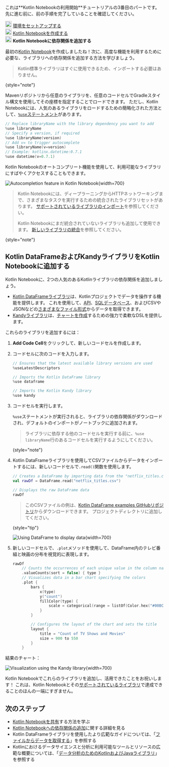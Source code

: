 [//]: # (title: Kotlin Notebookに依存関係を追加する)

<tldr>
   <p>これは**Kotlin Notebookの利用開始**チュートリアルの3番目のパートです。先に進む前に、前の手順を完了していることを確認してください。</p>
   <p><img src="icon-1-done.svg" width="20" alt="First step"/> <a href="kotlin-notebook-set-up-env.md">環境をセットアップする</a><br/>
      <img src="icon-2-done.svg" width="20" alt="Second step"/> <a href="kotlin-notebook-create.md">Kotlin Notebookを作成する</a><br/>
      <img src="icon-3.svg" width="20" alt="Third step"/> <strong>Kotlin Notebookに依存関係を追加する</strong><br/>
  </p>
</tldr>

最初の[Kotlin Notebook](kotlin-notebook-overview.md)を作成しましたね！次に、高度な機能を利用するために必要な、ライブラリへの依存関係を追加する方法を学びましょう。

> Kotlin標準ライブラリはすぐに使用できるため、インポートする必要はありません。
> 
{style="note"}

Mavenリポジトリから任意のライブラリを、任意のコードセルでGradleスタイル構文を使用してその座標を指定することでロードできます。
ただし、Kotlin Notebookには、人気のあるライブラリをロードするための簡略化された方法として、[`%use`ステートメント](https://www.jetbrains.com/help/idea/kotlin-notebook.html#import-libraries)があります。

```kotlin
// Replace libraryName with the library dependency you want to add
%use libraryName
// Specify a version, if required
%use libraryName(version)
// Add v= to trigger autocomplete
%use libraryName(v=version)
// Example: kotlinx.datetime:0.7.1
%use datetime(v=0.7.1)
```

Kotlin Notebookのオートコンプリート機能を使用して、利用可能なライブラリにすばやくアクセスすることもできます。

![Autocompletion feature in Kotlin Notebook](autocompletion-feature-notebook.png){width=700}

> Kotlin Notebookには、ディープラーニングからHTTPネットワーキングまで、さまざまなタスクを実行するための統合されたライブラリセットがあります。
> [サポートされているライブラリのインポート](https://www.jetbrains.com/help/idea/kotlin-notebook.html#import-libraries)を参照してください。
> 
> Kotlin Notebookにまだ統合されていないライブラリも追加して使用できます。 [新しいライブラリの統合](https://www.jetbrains.com/help/idea/kotlin-notebook.html#integrate-new-libraries)を参照してください。
>
{style="note"}

## Kotlin DataFrameおよびKandyライブラリをKotlin Notebookに追加する

Kotlin Notebookに、2つの人気のあるKotlinライブラリの依存関係を追加しましょう。
*   [Kotlin DataFrameライブラリ](https://kotlin.github.io/dataframe/home.html)は、Kotlinプロジェクトでデータを操作する機能を提供します。
    これを使用して、[API](data-analysis-work-with-api.md)、[SQLデータベース](data-analysis-connect-to-db.md)、およびCSVやJSONなどの[さまざまなファイル形式](data-analysis-work-with-data-sources.md)からデータを取得できます。
*   [Kandyライブラリ](https://kotlin.github.io/kandy/welcome.html)は、[チャートを作成](data-analysis-visualization.md)するための強力で柔軟なDSLを提供します。

これらのライブラリを追加するには：

1.  **Add Code Cell**をクリックして、新しいコードセルを作成します。
2.  コードセルに次のコードを入力します。

    ```kotlin
    // Ensures that the latest available library versions are used
    %useLatestDescriptors
    
    // Imports the Kotlin DataFrame library
    %use dataframe
    
    // Imports the Kotlin Kandy library
    %use kandy
    ```

3.  コードセルを実行します。

    `%use`ステートメントが実行されると、ライブラリの依存関係がダウンロードされ、デフォルトのインポートがノートブックに追加されます。

    > ライブラリに依存する他のコードセルを実行する前に、`%use libraryName`行のあるコードセルを実行するようにしてください。
    >
    {style="note"}

4.  Kotlin DataFrameライブラリを使用してCSVファイルからデータをインポートするには、新しいコードセルで`.read()`関数を使用します。

    ```kotlin
    // Creates a DataFrame by importing data from the "netflix_titles.csv" file.
    val rawDf = DataFrame.read("netflix_titles.csv")
    
    // Displays the raw DataFrame data
    rawDf
    ```

    > このCSVファイルの例は、[Kotlin DataFrame examples GitHubリポジトリ](https://github.com/Kotlin/dataframe/blob/master/examples/notebooks/netflix/netflix_titles.csv)からダウンロードできます。
    > プロジェクトディレクトリに追加してください。
    > 
    {style="tip"}

    ![Using DataFrame to display data](add-dataframe-dependency.png){width=700}

5.  新しいコードセルで、`.plot`メソッドを使用して、DataFrame内のテレビ番組と映画の分布を視覚的に表現します。

    ```kotlin
    rawDf
        // Counts the occurrences of each unique value in the column named "type"
        .valueCounts(sort = false) { type }
        // Visualizes data in a bar chart specifying the colors
        .plot {
            bars {
                x(type)
                y("count")
                fillColor(type) {
                    scale = categorical(range = listOf(Color.hex("#00BCD4"), Color.hex("#009688")))
                }
            }
    
            // Configures the layout of the chart and sets the title
            layout {
                title = "Count of TV Shows and Movies"
                size = 900 to 550
            }
        }
    ```

結果のチャート：

![Visualization using the Kandy library](kandy-library.png){width=700}

Kotlin Notebookでこれらのライブラリを追加し、活用できたことをお祝いします！
これは、Kotlin Notebookとその[サポートされているライブラリ](data-analysis-libraries.md)で達成できることのほんの一端にすぎません。

## 次のステップ

*   [Kotlin Notebookを共有](kotlin-notebook-share.md)する方法を学ぶ
*   [Kotlin Notebookへの依存関係の追加](https://www.jetbrains.com/help/idea/kotlin-notebook.html#add-dependencies)に関する詳細を見る
*   Kotlin DataFrameライブラリを使用したより広範なガイドについては、「[ファイルからデータを取得する](data-analysis-work-with-data-sources.md)」を参照する
*   Kotlinにおけるデータサイエンスと分析に利用可能なツールとリソースの広範な概要については、「[データ分析のためのKotlinおよびJavaライブラリ](data-analysis-libraries.md)」を参照する